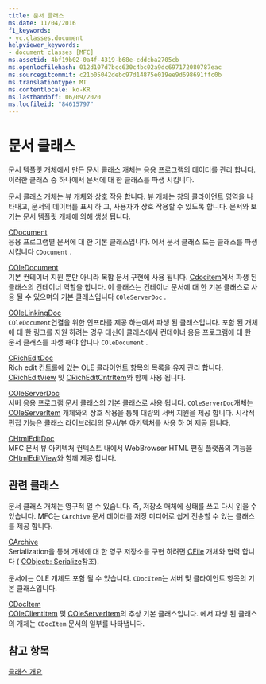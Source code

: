 ```yaml
---
title: 문서 클래스
ms.date: 11/04/2016
f1_keywords:
- vc.classes.document
helpviewer_keywords:
- document classes [MFC]
ms.assetid: 4bf19b02-0a4f-4319-b68e-cddcba2705cb
ms.openlocfilehash: 012d107d7bcc630c4bc02a9dc697172080787eac
ms.sourcegitcommit: c21b05042debc97d14875e019ee9d698691ffc0b
ms.translationtype: MT
ms.contentlocale: ko-KR
ms.lasthandoff: 06/09/2020
ms.locfileid: "84615797"
---
```

# <a name="document-classes"></a>문서 클래스

문서 템플릿 개체에서 만든 문서 클래스 개체는 응용 프로그램의 데이터를 관리 합니다. 이러한 클래스 중 하나에서 문서에 대 한 클래스를 파생 시킵니다.

문서 클래스 개체는 뷰 개체와 상호 작용 합니다. 뷰 개체는 창의 클라이언트 영역을 나타내고, 문서의 데이터를 표시 하 고, 사용자가 상호 작용할 수 있도록 합니다. 문서와 보기는 문서 템플릿 개체에 의해 생성 됩니다.

[CDocument](reference/cdocument-class.md)<br/>
응용 프로그램별 문서에 대 한 기본 클래스입니다. 에서 문서 클래스 또는 클래스를 파생 시킵니다 `CDocument` .

[COleDocument](reference/coledocument-class.md)<br/>
기본 컨테이너 지원 뿐만 아니라 복합 문서 구현에 사용 됩니다. [Cdocitem](reference/cdocitem-class.md)에서 파생 된 클래스의 컨테이너 역할을 합니다. 이 클래스는 컨테이너 문서에 대 한 기본 클래스로 사용 될 수 있으며의 기본 클래스입니다 `COleServerDoc` .

[COleLinkingDoc](reference/colelinkingdoc-class.md)<br/>
`COleDocument`연결을 위한 인프라를 제공 하는에서 파생 된 클래스입니다. 포함 된 개체에 대 한 링크를 지원 하려는 경우 대신이 클래스에서 컨테이너 응용 프로그램에 대 한 문서 클래스를 파생 해야 합니다 `COleDocument` .

[CRichEditDoc](reference/cricheditdoc-class.md)<br/>
Rich edit 컨트롤에 있는 OLE 클라이언트 항목의 목록을 유지 관리 합니다. [CRichEditView](reference/cricheditview-class.md) 및 [CRichEditCntrItem](reference/cricheditcntritem-class.md)와 함께 사용 됩니다.

[COleServerDoc](reference/coleserverdoc-class.md)<br/>
서버 응용 프로그램 문서 클래스의 기본 클래스로 사용 됩니다. `COleServerDoc`개체는 [COleServerItem](reference/coleserveritem-class.md) 개체와의 상호 작용을 통해 대량의 서버 지원을 제공 합니다. 시각적 편집 기능은 클래스 라이브러리의 문서/뷰 아키텍처를 사용 하 여 제공 됩니다.

[CHtmlEditDoc](reference/chtmleditdoc-class.md)<br/>
MFC 문서 뷰 아키텍처 컨텍스트 내에서 WebBrowser HTML 편집 플랫폼의 기능을 [CHtmlEditView](reference/chtmleditview-class.md)와 함께 제공 합니다.

## <a name="related-classes"></a>관련 클래스

문서 클래스 개체는 영구적 일 수 있습니다. 즉, 저장소 매체에 상태를 쓰고 다시 읽을 수 있습니다. MFC는 `CArchive` 문서 데이터를 저장 미디어로 쉽게 전송할 수 있는 클래스를 제공 합니다.

[CArchive](reference/carchive-class.md)<br/>
Serialization을 통해 개체에 대 한 영구 저장소를 구현 하려면 [CFile](reference/cfile-class.md) 개체와 협력 합니다 ( [CObject:: Serialize](reference/cobject-class.md#serialize)참조).

문서에는 OLE 개체도 포함 될 수 있습니다. `CDocItem`는 서버 및 클라이언트 항목의 기본 클래스입니다.

[CDocItem](reference/cdocitem-class.md)<br/>
[COleClientItem](reference/coleclientitem-class.md) 및 [COleServerItem](reference/coleserveritem-class.md)의 추상 기본 클래스입니다. 에서 파생 된 클래스의 개체는 `CDocItem` 문서의 일부를 나타냅니다.

## <a name="see-also"></a>참고 항목

[클래스 개요](class-library-overview.md)

